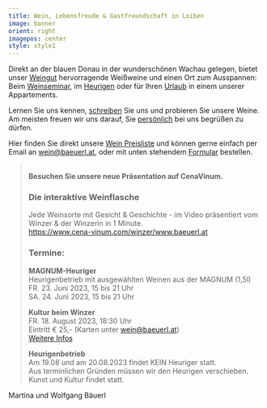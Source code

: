 ```yaml
---
title: Wein, Lebensfreude & Gastfreundschaft in Loiben
image: banner
orient: right
imagepos: center
style: style1
---
```

Direkt an der blauen Donau in der wunderschönen Wachau gelegen, bietet unser [Weingut](/unser-weingut) hervorragende Weißweine und einen Ort zum Ausspannen: Beim [Weinseminar](/verkostung-im-heurigen), im [Heurigen](/verkostung-im-heurigen) oder für Ihren [Urlaub](/urlaub-am-weingut) in einem unserer Appartements.

Lernen Sie uns kennen, [schreiben](#Kontakt) Sie uns und probieren Sie unsere Weine. Am meisten freuen wir uns darauf, Sie [persönlich](#Anfahrt) bei uns begrüßen zu dürfen.

Hier finden Sie direkt unsere [Wein Preisliste](Preisliste.pdf)&nbsp;und können gerne einfach per Email an wein@baeuerl.at, oder mit unten stehendem [Formular](#Kontakt)  bestellen.

> &nbsp;  
> **Besuchen Sie unsere neue Präsentation auf CenaVinum.**  
> ### **Die interaktive Weinflasche**  
> Jede Weinsorte mit Gesicht & Geschichte - im Video präsentiert vom Winzer & der Winzerin in 1 Minute.  
> https://www.cena-vinum.com/winzer/www.baeuerl.at
>
> ### **Termine**:
>
>
> **MAGNUM-Heuriger**  
> Heurigenbetrieb mit ausgewählten Weinen aus der MAGNUM (1,5l)  
> FR. 23. Juni 2023,    15 bis 21 Uhr  
> SA. 24. Juni 2023,    15 bis 21 Uhr
>
> **Kultur beim Winzer**              
> FR. 18. August 2023,   18:30 Uhr  
> Eintritt € 25,- (Karten unter wein@baeuerl.at)  
> [Weitere Infos](kultur_beim_winzer.jpg)
>
> **Heurigenbetrieb**  
> Am 19.08 und am 20.08.2023 findet KEIN Heuriger statt.  
> Aus terminlichen Gründen müssen wir den Heurigen verschieben.  
> Kunst und Kultur findet statt.  

Martina und Wolfgang Bäuerl



